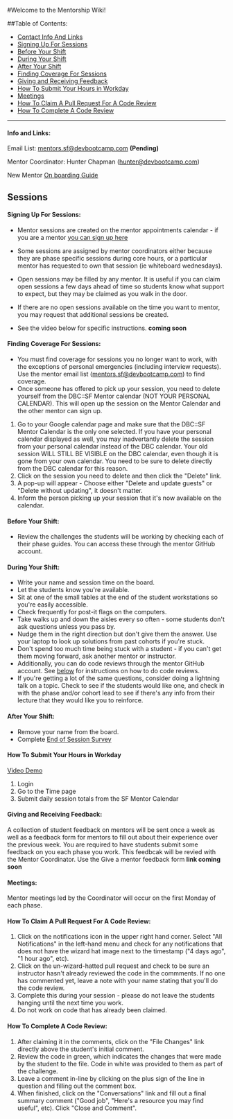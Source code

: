 #Welcome to the Mentorship Wiki!

##Table of Contents:
  - [Contact Info And Links](#contact-info-and-links)
  - [Signing Up For Sessions](#signing-up-for-sessions)
  - [Before Your Shift](#before-your-session)
  - [During Your Shift](#during-your-session)
  - [After Your Shift](#after-your-session)
  - [Finding Coverage For Sessions](#finding-coverage-for-sessions)
  - [Giving and Receiving Feedback](#giving-and-receiving-feedback)
  - [How To Submit Your Hours in Workday](#how-to-submit-your-hours-in-workday)
  - [Meetings](#meetings)
  - [How To Claim A Pull Request For A Code Review](#how-to-claim-a-pull-request-for-a-code-review)
  - [How To Complete A Code Review](#how-to-complete-a-code-review)


*****

#### Info and Links:
Email List: mentors.sf@devbootcamp.com **(Pending)**

Mentor Coordinator: Hunter Chapman (hunter@devbootcamp.com)

New Mentor [On boarding Guide](https://docs.google.com/document/d/1M-0K1eJF2NYSPI1TBqa0s0RKvVpzSnTnybIFJcH-wyc/edit?usp=sharing)

## Sessions

#### Signing Up For Sessions:
- Mentor sessions are created on the mentor appointments calendar - if you are a mentor [you can sign up here](https://www.google.com/calendar/selfsched?sstoken=UUZObHZFNEpMRnV0fGRlZmF1bHR8MWY3MjM4NjgwOWQzZDBiNmEwYTFhNDIzYjNhMThkNTU)
 - Some sessions are assigned by mentor coordinators either because they are phase specific sessions during core hours, or a particular mentor has requested to own that session (ie whiteboard wednesdays).
 - Open sessions may be filled by any mentor.  It is useful if you can claim open sessions a few days ahead of time so students know what support to expect, but they may be claimed as you walk in the door.
 - If there are no open sessions available on the time you want to mentor, you may request that additional sessions be created.

- See the video below for specific instructions. **coming soon**

#### Finding Coverage For Sessions:
- You must find coverage for sessions you no longer want to work, with the exceptions of personal emergencies (including interview requests). Use the mentor email list (mentors.sf@devbootcamp.com) to find coverage.
- Once someone has offered to pick up your session, you need to delete yourself from the DBC::SF Mentor calendar (NOT YOUR PERSONAL CALENDAR).  This will open up the session on the Mentor Calendar and the other mentor can sign up.

 1. Go to your Google calendar page and make sure that the DBC::SF Mentor Calendar is the only one selected. If you have your personal calendar displayed as well, you may inadvertantly delete the session from your personal calendar instead of the DBC calendar. Your old session WILL STILL BE VISIBLE on the DBC calendar, even though it is gone from your own calendar. You need to be sure to delete directly from the DBC calendar for this reason.
 2. Click on the session you need to delete and then click the "Delete" link.
 3. A pop-up will appear - Choose either "Delete and update guests" or "Delete without updating", it doesn't matter.
 4. Inform the person picking up your session that it's now available on the calendar.

#### Before Your Shift:
- Review the challenges the students will be working by checking each of their phase guides. You can access these through the mentor GitHub account.

#### During Your Shift:
- Write your name and session time on the board.
- Let the students know you're available.
- Sit at one of the small tables at the end of the student workstations so you're easily accessible.
- Check frequently for post-it flags on the computers.
- Take walks up and down the aisles every so often - some students don't ask questions unless you pass by.
- Nudge them in the right direction but don't give them the answer. Use your laptop to look up solutions from past cohorts if you're stuck.
- Don't spend too much time being stuck with a student - if you can't get them moving forward, ask another mentor or instructor.
- Additionally, you can do code reviews through the mentor GitHub account. See [below](#how-to-claim-a-pull-request-for-a-code-review) for instructions on how to do code reviews.
- If you're getting a lot of the same questions, consider doing a lightning talk on a topic. Check to see if the students would like one, and check in with the phase and/or cohort lead to see if there's any info from their lecture that they would like you to reinforce.

#### After Your Shift:
- Remove your name from the board.
- Complete [End of Session Survey](https://docs.google.com/a/devbootcamp.com/forms/d/1bNIBtgy2ephY5117eHa31iFVgVRxPJAA0zzyeEqvTlA/viewform)


#### How To Submit Your Hours in Workday
[Video Demo](https://drive.google.com/file/d/0B7uFhzfRtRRGSWlaWk1MS0ttb3gzaWJYenp3dlhPYl9nM253/view?usp=sharing)

1. Login
2. Go to the Time page
3. Submit daily session totals from the SF Mentor Calendar



#### Giving and Receiving Feedback:
A collection of student feedback on mentors will be sent once a week as well as a feedback form for mentors to fill out about their experience over the previous week.
You are required to have students submit some feedback on you each phase you work.  This feedbcak will be revied with the Mentor Coordinator. Use the Give a mentor feedback form **link coming soon**

#### Meetings:
Mentor meetings led by the Coordinator will occur on the first Monday of each phase.

#### How To Claim A Pull Request For A Code Review:
1. Click on the notifications icon in the upper right hand corner. Select "All Notifications" in the left-hand menu and check for any notifications that does not have the wizard hat image next to the timestamp ("4 days ago", "1 hour ago", etc).
2. Click on the un-wizard-hatted pull request and check to be sure an instructor hasn't already reviewed the code in the commments. If no one has commented yet, leave a note with your name stating that you'll do the code review.
3. Complete this during your session - please do not leave the students hanging until the next time you work.
4. Do not work on code that has already been claimed.

#### How To Complete A Code Review:
1. After claiming it in the comments, click on the "File Changes" link directly above the student's initial comment.
2. Review the code in green, which indicates the changes that were made by the student to the file. Code in white was provided to them as part of the challenge.
3. Leave a comment in-line by clicking on the plus sign of the line in question and filling out the comment box.
4. When finished, click on the "Conversations" link and fill out a final summary comment ("Good job", "Here's a resource you may find useful", etc). Click "Close and Comment".

